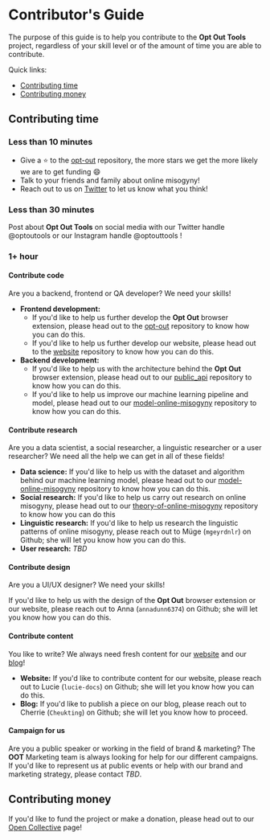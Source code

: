 # Contributor's Guide

The purpose of this guide is to help you contribute to the **Opt Out Tools** project,
regardless of your skill level or of the amount of time you are able to contribute.

Quick links:

- [Contributing time](#Contributing-time)
- [Contributing money](#Contributing-money)

## Contributing time

### Less than 10 minutes

- Give a :star: to the [opt-out](https://github.com/opt-out-tools/opt-out)
repository, the more stars we get the more likely we are to get funding :smile:
- Talk to your friends and family about online misogyny!
- Reach out to us on [Twitter](https://twitter.com/optoutools) to let us know what you think!

### Less than 30 minutes

Post about **Opt Out Tools** on social media with our Twitter handle @optoutools
or our Instagram handle @optouttools !

### 1+ hour

#### Contribute code

Are you a backend, frontend or QA developer? We need your skills!

- **Frontend development:**
  - If you'd like to help us further develop the **Opt Out** browser extension,
  please head out to the [opt-out](https://github.com/opt-out-tools/opt-out)
  repository to know how you can do this.
  - If you'd like to help us further develop our website, please head out to the
  [website](https://github.com/opt-out-tools/website) repository to know how you
  can do this.
- **Backend development:**
  - If you'd like to help us with the architecture behind the **Opt Out** browser
  extension, please head out to our
  [public_api](https://github.com/opt-out-tools/public_api) repository to know how
  you can do this.
  - If you'd like to help us improve our machine learning pipeline and model, please
  head out to our
  [model-online-misogyny](https://github.com/opt-out-tools/model-online-misogyny)
  repository to know how you can do this.

#### Contribute research

Are you a data scientist, a social researcher, a linguistic researcher or a user
researcher? We need all the help we can get in all of these fields!

- **Data science:** If you'd like to help us with the dataset and algorithm behind our
machine learning model, please head out to our
[model-online-misogyny](https://github.com/opt-out-tools/model-online-misogyny)
repository to know how you can do this.
- **Social research:** If you'd like to help us carry out research on online misogyny,
please head out to our
[theory-of-online-misogyny](https://github.com/opt-out-tools/theory-of-online-misogyny)
repository to know how you can do this
- **Linguistic research:** If you'd like to help us research the linguistic
patterns of online misogyny, please reach out to Müge (`mgeyrdnlr`) on Github;
she will let you know how you can do this.
- **User research:** *TBD*

#### Contribute design

Are you a UI/UX designer? We need your skills!

If you'd like to help us with the design of the **Opt Out** browser extension or
our website, please reach out to Anna (`annadunn6374`) on Github; she will let
you know how you can do this.

#### Contribute content

You like to write? We always need fresh content for our
[website](https://www.optoutools.com/) and our [blog](https://medium.com/opt-out-tools)!

- **Website:** If you'd like to contribute content for our website, please reach out to Lucie
(`lucie-docs`) on Github; she will let you know how you can do this.
- **Blog:** If you'd like to publish a piece on our blog, please reach out to Cherrie
(`Cheukting`) on Github; she will let you know how to proceed.

#### Campaign for us

Are you a public speaker or working in the field of brand & marketing? The
**OOT** Marketing team is always looking for help for our different campaigns. If
you'd like to represent us at public events or help with our brand and marketing strategy,
please contact *TBD*.

## Contributing money

If you'd like to fund the project or make a donation, please head out to our [Open Collective](https://opencollective.com/opt-out-tools) page!
